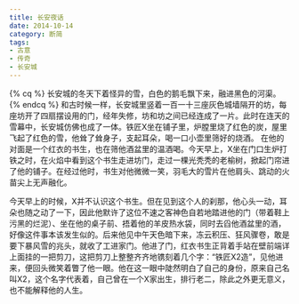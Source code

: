 ```yaml
---
title: 长安夜话
date: 2014-10-14
category: 断简
tags:
- 古意
- 传奇
- 长安城
---
```

{% cq %}
长安城的冬天下着怪异的雪，白色的鹅毛飘下来，融进黑色的河渠。
{% endcq %}
和古时候一样，长安城里竖着一百一十三座灰色城墙隔开的坊，每座坊开了四扇摆设用的门，经年失修，坊和坊之间已经连成了一片。此时在连天的雪幕中，长安城仿佛也成了一体。铁匠X坐在铺子里，炉膛里烧了红色的炭，屋里飞起了红色的雪，他耸了耸身子，支起耳朵，喝一口小壶里筛好的烧酒。
在他的对面是一个红衣的书生，也在筛他酒盆里的温酒喝。今天早上，X坐在门口生炉打铁之时，在火焰中看到这个书生走进坊门，走过一棵光秃秃的老榆树，掀起门帘进了他的铺子。在经过他时，书生对他微微一笑，羽毛大的雪片在他肩头、跳动的火苗尖上无声融化。
<!--more-->
今天早上的时候，X并不认识这个书生。但在见到这个人的刹那，他心头一动，耳朵也随之动了一下，因此他默许了这位不速之客神色自若地踏进他的门（带着鞋上污黑的烂泥）、坐在他的桌子前、捂着他的羊皮热水袋，同时去舀他酒盆里的酒，好像这件事本该发生似的。后来他见中午天色暗下来，冻云积压、狂风骤卷，敢是要下暴风雪的兆头，就收了工进家门。他进了门，红衣书生正背着手站在壁前端详上面挂的一把剪刀，这把剪刀上整整齐齐地镌刻着几个字：“铁匠X2造”，见他进来，便回头微笑着瞥了他一眼。他在这一眼中陡然明白了自己的身份，原来自己名叫X2，这个名字代表着，自己曾在一个X家出生，排行老二，除此之外更无意义，也不能解释他的人生。



